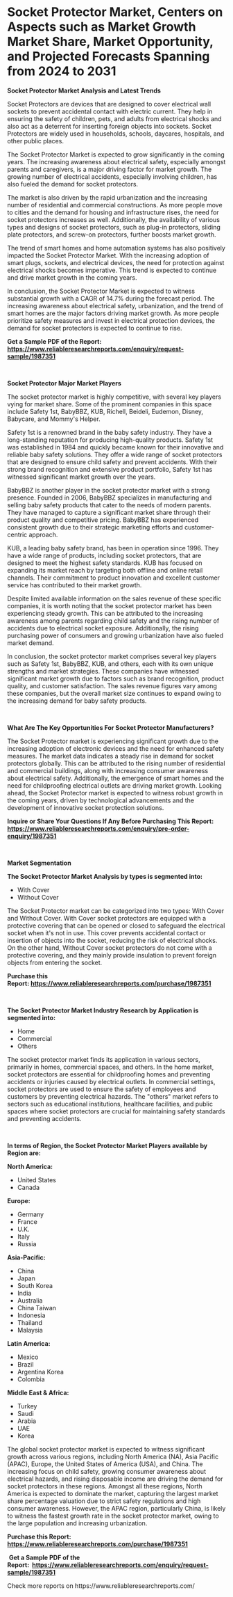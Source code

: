 <p><h1>Socket Protector Market, Centers on Aspects such as Market Growth Market Share, Market Opportunity, and Projected Forecasts Spanning from 2024 to 2031</h1></p><p><strong>Socket Protector Market Analysis and Latest Trends</strong></p>
<p><p>Socket Protectors are devices that are designed to cover electrical wall sockets to prevent accidental contact with electric current. They help in ensuring the safety of children, pets, and adults from electrical shocks and also act as a deterrent for inserting foreign objects into sockets. Socket Protectors are widely used in households, schools, daycares, hospitals, and other public places.</p><p>The Socket Protector Market is expected to grow significantly in the coming years. The increasing awareness about electrical safety, especially amongst parents and caregivers, is a major driving factor for market growth. The growing number of electrical accidents, especially involving children, has also fueled the demand for socket protectors.</p><p>The market is also driven by the rapid urbanization and the increasing number of residential and commercial constructions. As more people move to cities and the demand for housing and infrastructure rises, the need for socket protectors increases as well. Additionally, the availability of various types and designs of socket protectors, such as plug-in protectors, sliding plate protectors, and screw-on protectors, further boosts market growth.</p><p>The trend of smart homes and home automation systems has also positively impacted the Socket Protector Market. With the increasing adoption of smart plugs, sockets, and electrical devices, the need for protection against electrical shocks becomes imperative. This trend is expected to continue and drive market growth in the coming years.</p><p>In conclusion, the Socket Protector Market is expected to witness substantial growth with a CAGR of 14.7% during the forecast period. The increasing awareness about electrical safety, urbanization, and the trend of smart homes are the major factors driving market growth. As more people prioritize safety measures and invest in electrical protection devices, the demand for socket protectors is expected to continue to rise.</p></p>
<p><strong>Get a Sample PDF of the Report:&nbsp; <a href="https://www.reliableresearchreports.com/enquiry/request-sample/1987351">https://www.reliableresearchreports.com/enquiry/request-sample/1987351</a></strong></p>
<p>&nbsp;</p>
<p><strong>Socket Protector Major Market Players</strong></p>
<p><p>The socket protector market is highly competitive, with several key players vying for market share. Some of the prominent companies in this space include Safety 1st, BabyBBZ, KUB, Richell, Beideli, Eudemon, Disney, Babycare, and Mommy's Helper.</p><p>Safety 1st is a renowned brand in the baby safety industry. They have a long-standing reputation for producing high-quality products. Safety 1st was established in 1984 and quickly became known for their innovative and reliable baby safety solutions. They offer a wide range of socket protectors that are designed to ensure child safety and prevent accidents. With their strong brand recognition and extensive product portfolio, Safety 1st has witnessed significant market growth over the years.</p><p>BabyBBZ is another player in the socket protector market with a strong presence. Founded in 2006, BabyBBZ specializes in manufacturing and selling baby safety products that cater to the needs of modern parents. They have managed to capture a significant market share through their product quality and competitive pricing. BabyBBZ has experienced consistent growth due to their strategic marketing efforts and customer-centric approach.</p><p>KUB, a leading baby safety brand, has been in operation since 1996. They have a wide range of products, including socket protectors, that are designed to meet the highest safety standards. KUB has focused on expanding its market reach by targeting both offline and online retail channels. Their commitment to product innovation and excellent customer service has contributed to their market growth.</p><p>Despite limited available information on the sales revenue of these specific companies, it is worth noting that the socket protector market has been experiencing steady growth. This can be attributed to the increasing awareness among parents regarding child safety and the rising number of accidents due to electrical socket exposure. Additionally, the rising purchasing power of consumers and growing urbanization have also fueled market demand.</p><p>In conclusion, the socket protector market comprises several key players such as Safety 1st, BabyBBZ, KUB, and others, each with its own unique strengths and market strategies. These companies have witnessed significant market growth due to factors such as brand recognition, product quality, and customer satisfaction. The sales revenue figures vary among these companies, but the overall market size continues to expand owing to the increasing demand for baby safety products.</p></p>
<p>&nbsp;</p>
<p><strong>What Are The Key Opportunities For Socket Protector Manufacturers?</strong></p>
<p><p>The Socket Protector market is experiencing significant growth due to the increasing adoption of electronic devices and the need for enhanced safety measures. The market data indicates a steady rise in demand for socket protectors globally. This can be attributed to the rising number of residential and commercial buildings, along with increasing consumer awareness about electrical safety. Additionally, the emergence of smart homes and the need for childproofing electrical outlets are driving market growth. Looking ahead, the Socket Protector market is expected to witness robust growth in the coming years, driven by technological advancements and the development of innovative socket protection solutions.</p></p>
<p><strong>Inquire or Share Your Questions If Any Before Purchasing This Report: <a href="https://www.reliableresearchreports.com/enquiry/pre-order-enquiry/1987351">https://www.reliableresearchreports.com/enquiry/pre-order-enquiry/1987351</a></strong></p>
<p>&nbsp;</p>
<p><strong>Market Segmentation</strong></p>
<p><strong>The Socket Protector Market Analysis by types is segmented into:</strong></p>
<p><ul><li>With Cover</li><li>Without Cover</li></ul></p>
<p><p>The Socket Protector market can be categorized into two types: With Cover and Without Cover. With Cover socket protectors are equipped with a protective covering that can be opened or closed to safeguard the electrical socket when it's not in use. This cover prevents accidental contact or insertion of objects into the socket, reducing the risk of electrical shocks. On the other hand, Without Cover socket protectors do not come with a protective covering, and they mainly provide insulation to prevent foreign objects from entering the socket.</p></p>
<p><strong>Purchase this Report:&nbsp;<a href="https://www.reliableresearchreports.com/purchase/1987351">https://www.reliableresearchreports.com/purchase/1987351</a></strong></p>
<p>&nbsp;</p>
<p><strong>The Socket Protector Market Industry Research by Application is segmented into:</strong></p>
<p><ul><li>Home</li><li>Commercial</li><li>Others</li></ul></p>
<p><p>The socket protector market finds its application in various sectors, primarily in homes, commercial spaces, and others. In the home market, socket protectors are essential for childproofing homes and preventing accidents or injuries caused by electrical outlets. In commercial settings, socket protectors are used to ensure the safety of employees and customers by preventing electrical hazards. The "others" market refers to sectors such as educational institutions, healthcare facilities, and public spaces where socket protectors are crucial for maintaining safety standards and preventing accidents.</p></p>
<p>&nbsp;</p>
<p><strong>In terms of Region, the Socket Protector Market Players available by Region are:</strong></p>
<p>
    <p> <strong> North America: </strong>
        <ul>
            <li>United States</li>
            <li>Canada</li>
        </ul>
        </p> 
    <p> <strong> Europe: </strong>
        <ul>
            <li>Germany</li>
            <li>France</li>
            <li>U.K.</li>
            <li>Italy</li>
            <li>Russia</li>
        </ul>
        </p> 
    <p> <strong> Asia-Pacific: </strong>
        <ul>
            <li>China</li>
            <li>Japan</li>
            <li>South Korea</li>
            <li>India</li>
            <li>Australia</li>
            <li>China Taiwan</li>
            <li>Indonesia</li>
            <li>Thailand</li>
            <li>Malaysia</li>
        </ul>
        </p> 
    <p> <strong> Latin America: </strong>
        <ul>
            <li>Mexico</li>
            <li>Brazil</li>
            <li>Argentina Korea</li>
            <li>Colombia</li>
        </ul>
        </p> 
    <p> <strong> Middle East & Africa: </strong>
        <ul>
            <li>Turkey</li>
            <li>Saudi</li>
            <li>Arabia</li>
            <li>UAE</li>
            <li>Korea</li>
        </ul>
    </p>
    </p>
<p><p>The global socket protector market is expected to witness significant growth across various regions, including North America (NA), Asia Pacific (APAC), Europe, the United States of America (USA), and China. The increasing focus on child safety, growing consumer awareness about electrical hazards, and rising disposable income are driving the demand for socket protectors in these regions. Amongst all these regions, North America is expected to dominate the market, capturing the largest market share percentage valuation due to strict safety regulations and high consumer awareness. However, the APAC region, particularly China, is likely to witness the fastest growth rate in the socket protector market, owing to the large population and increasing urbanization.</p></p>
<p><strong>Purchase this Report: <a href="https://www.reliableresearchreports.com/purchase/1987351">https://www.reliableresearchreports.com/purchase/1987351</a></strong></p>
<p>&nbsp;<strong>Get a Sample PDF of the Report:&nbsp;&nbsp;<a href="https://www.reliableresearchreports.com/enquiry/request-sample/1987351">https://www.reliableresearchreports.com/enquiry/request-sample/1987351</a></strong></p>
<p><strong></strong></p>
<p>Check more reports on https://www.reliableresearchreports.com/</p>